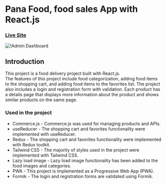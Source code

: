 # Pana Food, food sales App with React.js<br/>

### [Live Site](https://pana-food.vercel.app/)


![!Admin Dashboard](https://yourimageshare.com/ib/7UqqDMI6hV.webp)

## Introduction

This project is a food delivery project built with React.js.<br/>
The features of this project include food categorization, adding food items to the shopping cart, and adding food items to the favorites list. The project also includes a login and registration form with validation. Each product has a details page that displays more information about the product and shows similar products on the same page. 

### Used in the project
- Commerce.js - Commerce.js was used for managing products and APIs.
- useReducer - The shopping cart and favorites functionality were implemented with useReducer.
- Redux -  The shopping cart and favorites functionality were implemented with Redux toolkit.
- Tailwind CSS - The majority of styles used in the project were implemented with Tailwind CSS.
- Lazy load image - Lazy load image functionality has been added to the food images and categories.
- PWA - This project is implemented as a Progressive Web App (PWA).
- Formik - The login and registration forms are validated using Formik.
